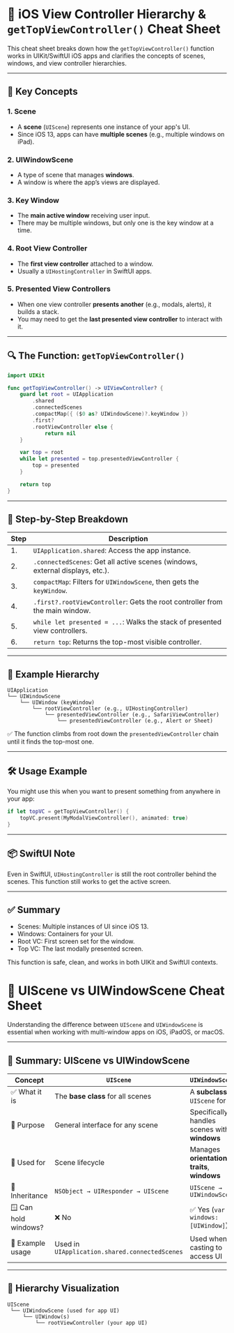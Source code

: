 # 📱 iOS View Controller Hierarchy & `getTopViewController()` Cheat Sheet

This cheat sheet breaks down how the `getTopViewController()` function works in UIKit/SwiftUI iOS apps and clarifies the concepts of scenes, windows, and view controller hierarchies.

---

## 🧠 Key Concepts

### 1. **Scene**

* A **scene** (`UIScene`) represents one instance of your app's UI.
* Since iOS 13, apps can have **multiple scenes** (e.g., multiple windows on iPad).

### 2. **UIWindowScene**

* A type of scene that manages **windows**.
* A window is where the app’s views are displayed.

### 3. **Key Window**

* The **main active window** receiving user input.
* There may be multiple windows, but only one is the key window at a time.

### 4. **Root View Controller**

* The **first view controller** attached to a window.
* Usually a `UIHostingController` in SwiftUI apps.

### 5. **Presented View Controllers**

* When one view controller **presents another** (e.g., modals, alerts), it builds a stack.
* You may need to get the **last presented view controller** to interact with it.

---

## 🔍 The Function: `getTopViewController()`

```swift
import UIKit

func getTopViewController() -> UIViewController? {
    guard let root = UIApplication
        .shared
        .connectedScenes
        .compactMap({ ($0 as? UIWindowScene)?.keyWindow })
        .first?
        .rootViewController else {
            return nil
    }

    var top = root
    while let presented = top.presentedViewController {
        top = presented
    }

    return top
}
```

---

## 🔁 Step-by-Step Breakdown

| Step | Description                                                                   |
| ---- | ----------------------------------------------------------------------------- |
| 1.   | `UIApplication.shared`: Access the app instance.                              |
| 2.   | `.connectedScenes`: Get all active scenes (windows, external displays, etc.). |
| 3.   | `compactMap`: Filters for `UIWindowScene`, then gets the `keyWindow`.         |
| 4.   | `.first?.rootViewController`: Gets the root controller from the main window.  |
| 5.   | `while let presented = ...`: Walks the stack of presented view controllers.   |
| 6.   | `return top`: Returns the top-most visible controller.                        |

---

## 🧱 Example Hierarchy

```
UIApplication
└── UIWindowScene
    └── UIWindow (keyWindow)
        └── rootViewController (e.g., UIHostingController)
            └── presentedViewController (e.g., SafariViewController)
                └── presentedViewController (e.g., Alert or Sheet)
```

✅ The function climbs from root down the `presentedViewController` chain until it finds the top-most one.

---

## 🛠️ Usage Example

You might use this when you want to present something from anywhere in your app:

```swift
if let topVC = getTopViewController() {
    topVC.present(MyModalViewController(), animated: true)
}
```

---

## 📦 SwiftUI Note

Even in SwiftUI, `UIHostingController` is still the root controller behind the scenes. This function still works to get the active screen.

---

## ✅ Summary

* Scenes: Multiple instances of UI since iOS 13.
* Windows: Containers for your UI.
* Root VC: First screen set for the window.
* Top VC: The last modally presented screen.

This function is safe, clean, and works in both UIKit and SwiftUI contexts.



# 📱 UIScene vs UIWindowScene Cheat Sheet

Understanding the difference between `UIScene` and `UIWindowScene` is essential when working with multi-window apps on iOS, iPadOS, or macOS.

---

## 🧱 Summary: UIScene vs UIWindowScene

| Concept        | `UIScene`                            | `UIWindowScene`                             |
|----------------|--------------------------------------|---------------------------------------------|
| ✅ What it is   | The **base class** for all scenes    | A **subclass** of `UIScene` for **UI**      |
| 🎯 Purpose     | General interface for any scene       | Specifically handles scenes with **windows** |
| 📱 Used for    | Scene lifecycle                       | Manages **orientation**, **traits**, **windows** |
| 🧬 Inheritance | `NSObject → UIResponder → UIScene`   | `UIScene → UIWindowScene`                  |
| 🪟 Can hold windows? | ❌ No                         | ✅ Yes (`var windows: [UIWindow]`)          |
| 👀 Example usage | Used in `UIApplication.shared.connectedScenes` | Used when casting to access UI            |

---

## 🧠 Hierarchy Visualization

```text
UIScene
 └── UIWindowScene (used for app UI)
     └── UIWindow(s)
         └── rootViewController (your app UI)
